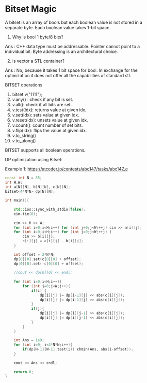 # Bitset Magic 

A bitset is an array of bools but each boolean value is not stored in a separate byte. Each boolean value takes 1-bit space.

1. Why is bool 1 byte/8 bits?

Ans : C++ data type must be addressable. Pointer cannot point to a individual bit. Byte addressing is an architectural choice. 

2. Is vector<bool> a STL container?

Ans : No, because it takes 1 bit space for bool. In exchange for the optimization it does not offer all the capabilities of standard stl.

BITSET operations

1. bitset<SIZE> v("1111");
2. v.any() : check if any bit is set.
3. v.all(): check if all bits are set.
4. v.test(idx): returns value at given idx.
5. v.set(idx): sets value at given idx.
6. v.reset(idx): unsets value at given idx.
7. v.count(): count number of set bits.
8. v.flip(idx): flips the value at given idx.
9. v.to_string()
10. v.to_ulong()

BITSET supports all boolean operations. 

DP optimization using Bitset: 

Example 1: https://atcoder.jp/contests/abc147/tasks/abc147_e

```cpp
const int N = 85; 
int H,W;
int a[N][N], b[N][N], c[N][N]; 
bitset<4*N*N> dp[N][N]; 
 
int main(){
	
	std::ios::sync_with_stdio(false);
	cin.tie(0);
 
	cin >> H >> W;
	for (int i=0;i<H;i++) for (int j=0;j<W;++j) cin >> a[i][j];
	for (int i=0;i<H;i++) for (int j=0;j<W;++j) {
		cin >> b[i][j];
		c[i][j] = a[i][j] - b[i][j];
	}
	
	int offset = 2*N*N; 
	dp[0][0].set(c[0][0] + offset);
	dp[0][0].set(-c[0][0] + offset);
	
	//cout << dp[0][0] << endl; 
 
	for (int i=0;i<H;i++){
		for (int j=0;j<W;j++){
			if(i) {
				dp[i][j] |= dp[i-1][j] << abs(c[i][j]);
				dp[i][j] |= dp[i-1][j] >> abs(c[i][j]);	
			}
			if(j){
				dp[i][j] |= dp[i][j-1] >> abs(c[i][j]); 
				dp[i][j] |= dp[i][j-1] << abs(c[i][j]); 
			}
		}
	}
	
	int Ans = 1e9;
	for (int i=0; i<4*N*N;i++){
		if(dp[H-1][W-1].test(i)) chmin(Ans, abs(i-offset));
	}
	  	
	cout << Ans << endl;
	
	return 0;
}
```

